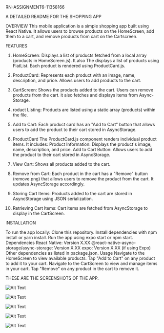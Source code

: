 RN-ASSIGNMENT6-11358166

   A DETAILED README FOR THE SHOPPING APP

OVERVIEW
This mobile application is a simple shopping app built using React Native. It allows users to browse products on the HomeScreen, add them to a cart, and remove products from cart on the Cartscreen.

FEATURES
1. HomeScreen: Displays a list of products fetched from a local array (products in HomeScreen.js). It also The displays a list of products using FlatList. Each product is rendered using ProductCard.js.

2. ProductCard: Represents each product with an image, name, description, and price. Allows users to add products to the cart.

3. CartScreen: Shows the products added to the cart. Users can remove products from the cart. it also fetches and displays items from Async-Storage.

4. roduct Listing: Products are listed using a static array (products) within the file.

5. Add to Cart: Each product card has an "Add to Cart" button that allows users to add the product to their cart stored in AsyncStorage.

6. ProductCard
The ProductCard.js component renders individual product items. It includes:
Product Information: Displays the product's image, name, description, and price.
Add to Cart Button: Allows users to add the product to their cart stored in AsyncStorage.

7. View Cart: Shows all products added to the cart.

8. Remove from Cart: Each product in the cart has a "Remove" button (remove.png) that allows users to remove the product from the cart. It updates AsyncStorage accordingly.

9. Storing Cart Items: Products added to the cart are stored in AsyncStorage using JSON serialization.

10. Retrieving Cart Items: Cart items are fetched from AsyncStorage to display in the CartScreen.

INSTALLATION

To run the app locally:
Clone this repository.
Install dependencies with npm install or yarn install.
Run the app using expo start or npm start.
Dependencies
React Native: Version X.XX
@react-native-async-storage/async-storage: Version X.XX
expo: Version X.XX (if using Expo)
Other dependencies as listed in package.json.
Usage
Navigate to the HomeScreen to view available products.
Tap "Add to Cart" on any product to add it to your cart.
Navigate to the CartScreen to view and manage items in your cart.
Tap "Remove" on any product in the cart to remove it.



THESE ARE THE SCREENSHOTS OF THE APP.

![Alt Text](assets/Screenshot1.png)

![Alt Text](assets/Screenshot2.png)

![Alt Text](assets/Screenshot3.png)

![Alt Text](assets/Screenshot4.png)

![Alt Text](assets/Screenshot5.png)


